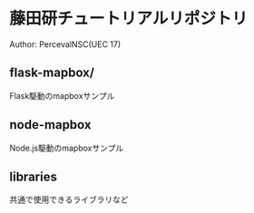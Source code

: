 # 藤田研チュートリアルリポジトリ

Author: PercevalNSC(UEC 17)

## flask-mapbox/
Flask駆動のmapboxサンプル

## node-mapbox
Node.js駆動のmapboxサンプル

## libraries
共通で使用できるライブラリなど